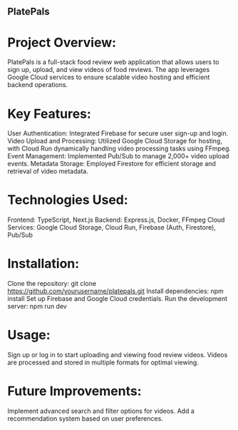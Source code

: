 ## PlatePals

# Project Overview:
PlatePals is a full-stack food review web application that allows users to sign up, upload, and view videos of food reviews. The app leverages Google Cloud services to ensure scalable video hosting and efficient backend operations.

# Key Features:
User Authentication: Integrated Firebase for secure user sign-up and login.
Video Upload and Processing: Utilized Google Cloud Storage for hosting, with Cloud Run dynamically handling video processing tasks using FFmpeg.
Event Management: Implemented Pub/Sub to manage 2,000+ video upload events.
Metadata Storage: Employed Firestore for efficient storage and retrieval of video metadata.

# Technologies Used:
Frontend: TypeScript, Next.js
Backend: Express.js, Docker, FFmpeg
Cloud Services: Google Cloud Storage, Cloud Run, Firebase (Auth, Firestore), Pub/Sub

# Installation:
Clone the repository: git clone https://github.com/yourusername/platepals.git
Install dependencies: npm install
Set up Firebase and Google Cloud credentials.
Run the development server: npm run dev

# Usage:
Sign up or log in to start uploading and viewing food review videos.
Videos are processed and stored in multiple formats for optimal viewing.

# Future Improvements:
Implement advanced search and filter options for videos.
Add a recommendation system based on user preferences.
